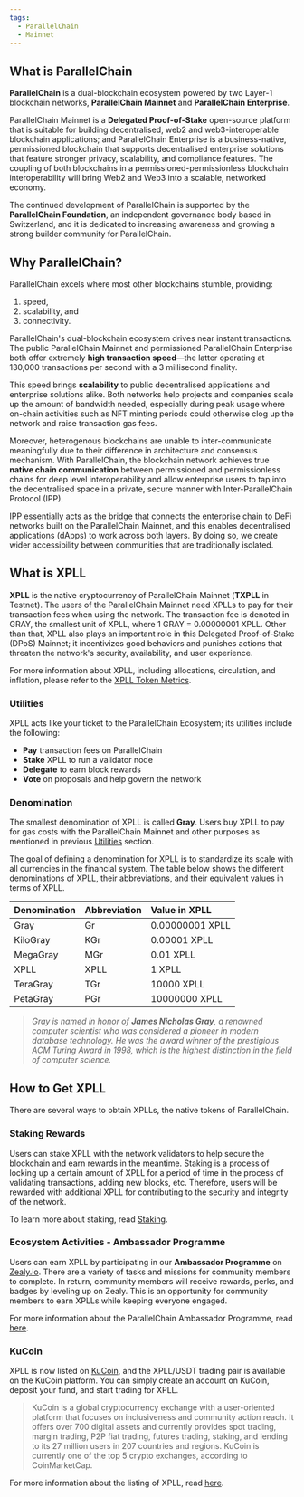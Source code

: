 ```yaml
---
tags:
  - ParallelChain
  - Mainnet
---
```


## What is ParallelChain

**ParallelChain** is a dual-blockchain ecosystem powered by two Layer-1 blockchain networks, **ParallelChain Mainnet** and **ParallelChain Enterprise**.

ParallelChain Mainnet is a **Delegated Proof-of-Stake** open-source platform that is suitable for building decentralised, web2 and web3-interoperable blockchain applications; and ParallelChain Enterprise is a business-native, permissioned blockchain that supports decentralised enterprise solutions that feature stronger privacy, scalability, and compliance features. The coupling of both blockchains in a permissioned-permissionless blockchain interoperability will bring Web2 and Web3 into a scalable, networked economy.

The continued development of ParallelChain is supported by the **ParallelChain Foundation**, an independent governance body based in Switzerland, and it is dedicated to increasing awareness and growing a strong builder community for ParallelChain.


## Why ParallelChain?

ParallelChain excels where most other blockchains stumble, providing:

  1. speed, 
  2. scalability, and 
  3. connectivity.

ParallelChain's dual-blockchain ecosystem drives near instant transactions. The public ParallelChain Mainnet and permissioned ParallelChain Enterprise both offer extremely **high transaction speed**—the latter operating at 130,000 transactions per second with a 3 millisecond finality.

This speed brings **scalability** to public decentralised applications and enterprise solutions alike. Both networks help projects and companies scale up the amount of bandwidth needed, especially during peak usage where on-chain activities such as NFT minting periods could otherwise clog up the network and raise transaction gas fees.

Moreover, heterogenous blockchains are unable to inter-communicate meaningfully due to their difference in architecture and consensus mechanism. With ParallelChain, the blockchain network achieves true **native chain communication** between permissioned and permissionless chains for deep level interoperability and allow enterprise users to tap into the decentralised space in a private, secure manner with Inter-ParallelChain Protocol (IPP).

IPP essentially acts as the bridge that connects the enterprise chain to DeFi networks built on the ParallelChain Mainnet, and this enables decentralised applications (dApps) to work across both layers. By doing so, we create wider accessibility between communities that are traditionally isolated.

## What is XPLL
**XPLL** is the native cryptocurrency of ParallelChain Mainnet (**TXPLL** in Testnet). The users of the ParallelChain Mainnet need XPLLs to pay for their transaction fees when using the network. The transaction fee is denoted in GRAY, the smallest unit of XPLL, where 1 GRAY = 0.00000001 XPLL. Other than that, XPLL also plays an important role in this Delegated Proof-of-Stake (DPoS) Mainnet; it incentivizes good behaviors and punishes actions that threaten the network's security, availability, and user experience.

For more information about XPLL, including allocations, circulation, and inflation, please refer to the [XPLL Token Metrics](https://parallelchain.io/parallelchain/mainnet/papers/xpll-metrics).


### Utilities

XPLL acts like your ticket to the ParallelChain Ecosystem; its utilities include the following:

- **Pay** transaction fees on ParallelChain
- **Stake** XPLL to run a validator node
- **Delegate** to earn block rewards
- **Vote** on proposals and help govern the network

### Denomination

The smallest denomination of XPLL is called **Gray**. Users buy XPLL to pay for gas costs with the ParallelChain Mainnet and other purposes as mentioned in previous [Utilities](#utilities) section. 

The goal of defining a denomination for XPLL is to standardize its scale with all currencies in the financial system. The table below shows the different denominations of XPLL, their abbreviations, and their equivalent values in terms of XPLL.

| Denomination | Abbreviation  | Value in XPLL|
|:---          |:---           |:---|
|Gray          |Gr             | 0.00000001 XPLL|
|KiloGray      |KGr            | 0.00001 XPLL|  
|MegaGray      |MGr            | 0.01 XPLL| 
|XPLL          |XPLL           | 1 XPLL| 
|TeraGray      |TGr            | 10000 XPLL| 
|PetaGray      |PGr            | 10000000 XPLL| 

>*Gray is named in honor of **James Nicholas Gray**, a renowned computer scientist who was considered a pioneer in modern database technology. He was the award winner of the prestigious ACM Turing Award in 1998, which is the highest distinction in the field of computer science.*

## How to Get XPLL

There are several ways to obtain XPLLs, the native tokens of ParallelChain.

### Staking Rewards

Users can stake XPLL with the network validators to help secure the blockchain and earn rewards in the meantime. Staking is a process of locking up a certain amount of XPLL for a period of time in the process of validating transactions, adding new blocks, etc. Therefore, users will be rewarded with additional XPLL for contributing to the security and integrity of the network.

To learn more about staking, read [Staking](../../concepts/staking/what_is_staking.md).



### Ecosystem Activities - Ambassador Programme

Users can earn XPLL by participating in our **Ambassador Programme** on [Zealy.io](https://zealy.io/c/parallelchain/questboard). There are a variety of tasks and missions for community members to complete. In return, community members will receive rewards, perks, and badges by leveling up on Zealy. This is an opportunity for community members to earn XPLLs while keeping everyone engaged.

For more information about the ParallelChain Ambassador Programme, read [here](https://parallelchain.io/company/newsroom/parallelchain-zealy-announcement-and-ambassador-programme-update).


### KuCoin

XPLL is now listed on [KuCoin](https://www.kucoin.com/price/XPLL), and the XPLL/USDT trading pair is available on the KuCoin platform. You can simply create an account on KuCoin, deposit your fund, and start trading for XPLL. 

>KuCoin is a global cryptocurrency exchange with a user-oriented platform that focuses on inclusiveness and community action reach. It offers over 700 digital assets and currently provides spot trading, margin trading, P2P fiat trading, futures trading, staking, and lending to its 27 million users in 207 countries and regions. KuCoin is currently one of the top 5 crypto exchanges, according to CoinMarketCap.

For more information about the listing of XPLL, read [here](https://www.kucoin.com/news/en-parallelchain-xpll-gets-listed-on-kucoin-world-premiere).